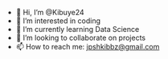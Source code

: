 - 👋 Hi, I’m @Kibuye24
- 👀 I’m interested in coding
- 🌱 I’m currently learning Data Science
- 💞️ I’m looking to collaborate on projects
- 📫 How to reach me: jpshkibbz@gmail.com

<!---
Kibuye24/Kibuye24 is a ✨ special ✨ repository because its `README.md` (this file) appears on your GitHub profile.
You can click the Preview link to take a look at your changes.
--->
